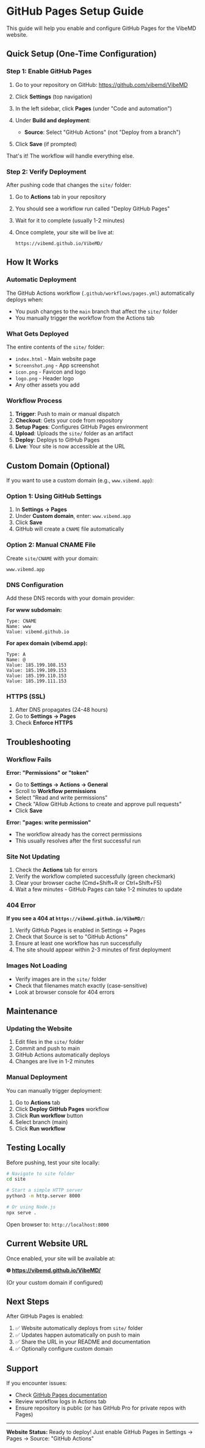 # GitHub Pages Setup Guide

This guide will help you enable and configure GitHub Pages for the VibeMD website.

## Quick Setup (One-Time Configuration)

### Step 1: Enable GitHub Pages

1. Go to your repository on GitHub: https://github.com/vibemd/VibeMD

2. Click **Settings** (top navigation)

3. In the left sidebar, click **Pages** (under "Code and automation")

4. Under **Build and deployment**:
   - **Source**: Select "GitHub Actions" (not "Deploy from a branch")

5. Click **Save** (if prompted)

That's it! The workflow will handle everything else.

### Step 2: Verify Deployment

After pushing code that changes the `site/` folder:

1. Go to **Actions** tab in your repository

2. You should see a workflow run called "Deploy GitHub Pages"

3. Wait for it to complete (usually 1-2 minutes)

4. Once complete, your site will be live at:
   ```
   https://vibemd.github.io/VibeMD/
   ```

## How It Works

### Automatic Deployment

The GitHub Actions workflow (`.github/workflows/pages.yml`) automatically deploys when:
- You push changes to the `main` branch that affect the `site/` folder
- You manually trigger the workflow from the Actions tab

### What Gets Deployed

The entire contents of the `site/` folder:
- `index.html` - Main website page
- `Screenshot.png` - App screenshot
- `icon.png` - Favicon and logo
- `logo.png` - Header logo
- Any other assets you add

### Workflow Process

1. **Trigger**: Push to main or manual dispatch
2. **Checkout**: Gets your code from repository
3. **Setup Pages**: Configures GitHub Pages environment
4. **Upload**: Uploads the `site/` folder as an artifact
5. **Deploy**: Deploys to GitHub Pages
6. **Live**: Your site is now accessible at the URL

## Custom Domain (Optional)

If you want to use a custom domain (e.g., `www.vibemd.app`):

### Option 1: Using GitHub Settings

1. In **Settings → Pages**
2. Under **Custom domain**, enter: `www.vibemd.app`
3. Click **Save**
4. GitHub will create a `CNAME` file automatically

### Option 2: Manual CNAME File

Create `site/CNAME` with your domain:
```
www.vibemd.app
```

### DNS Configuration

Add these DNS records with your domain provider:

**For www subdomain:**
```
Type: CNAME
Name: www
Value: vibemd.github.io
```

**For apex domain (vibemd.app):**
```
Type: A
Name: @
Value: 185.199.108.153
Value: 185.199.109.153
Value: 185.199.110.153
Value: 185.199.111.153
```

### HTTPS (SSL)

1. After DNS propagates (24-48 hours)
2. Go to **Settings → Pages**
3. Check **Enforce HTTPS**

## Troubleshooting

### Workflow Fails

**Error: "Permissions" or "token"**
- Go to **Settings → Actions → General**
- Scroll to **Workflow permissions**
- Select "Read and write permissions"
- Check "Allow GitHub Actions to create and approve pull requests"
- Click **Save**

**Error: "pages: write permission"**
- The workflow already has the correct permissions
- This usually resolves after the first successful run

### Site Not Updating

1. Check the **Actions** tab for errors
2. Verify the workflow completed successfully (green checkmark)
3. Clear your browser cache (Cmd+Shift+R or Ctrl+Shift+F5)
4. Wait a few minutes - GitHub Pages can take 1-2 minutes to update

### 404 Error

**If you see a 404 at `https://vibemd.github.io/VibeMD/`:**

1. Verify GitHub Pages is enabled in Settings → Pages
2. Check that Source is set to "GitHub Actions"
3. Ensure at least one workflow has run successfully
4. The site should appear within 2-3 minutes of first deployment

### Images Not Loading

- Verify images are in the `site/` folder
- Check that filenames match exactly (case-sensitive)
- Look at browser console for 404 errors

## Maintenance

### Updating the Website

1. Edit files in the `site/` folder
2. Commit and push to main
3. GitHub Actions automatically deploys
4. Changes are live in 1-2 minutes

### Manual Deployment

You can manually trigger deployment:

1. Go to **Actions** tab
2. Click **Deploy GitHub Pages** workflow
3. Click **Run workflow** button
4. Select branch (main)
5. Click **Run workflow**

## Testing Locally

Before pushing, test your site locally:

```bash
# Navigate to site folder
cd site

# Start a simple HTTP server
python3 -m http.server 8000

# Or using Node.js
npx serve .
```

Open browser to: `http://localhost:8000`

## Current Website URL

Once enabled, your site will be available at:

**🌐 https://vibemd.github.io/VibeMD/**

(Or your custom domain if configured)

## Next Steps

After GitHub Pages is enabled:

1. ✅ Website automatically deploys from `site/` folder
2. ✅ Updates happen automatically on push to main
3. ✅ Share the URL in your README and documentation
4. ✅ Optionally configure custom domain

## Support

If you encounter issues:
- Check [GitHub Pages documentation](https://docs.github.com/en/pages)
- Review workflow logs in Actions tab
- Ensure repository is public (or has GitHub Pro for private repos with Pages)

---

**Website Status:** Ready to deploy! Just enable GitHub Pages in Settings → Pages → Source: "GitHub Actions"
